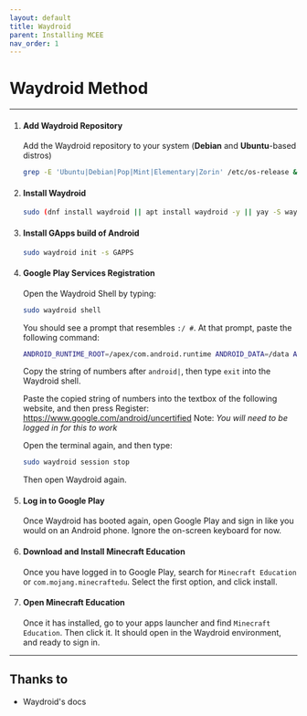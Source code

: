 ```yaml
---
layout: default
title: Waydroid
parent: Installing MCEE
nav_order: 1
---
```


# Waydroid Method

----

1. #### Add Waydroid Repository

   Add the Waydroid repository to your system (**Debian** and **Ubuntu**-based distros)
   ```bash
   grep -E 'Ubuntu|Debian|Pop|Mint|Elementary|Zorin' /etc/os-release && sudo apt update && sudo apt install curl ca-certificates -y && curl -s https://repo.waydro.id | sudo bash
   ```
   
2. #### Install Waydroid

   ```bash
   sudo (dnf install waydroid || apt install waydroid -y || yay -S waydroid || paru -S waydroid)
   ```
   
3. #### Install GApps build of Android

   ```bash
   sudo waydroid init -s GAPPS
   ```
   
4. #### Google Play Services Registration

   Open the Waydroid Shell by typing:
   ```bash
   sudo waydroid shell
   ```
   
   You should see a prompt that resembles `:/ #`. At that prompt, paste the following command:
   ```bash
   ANDROID_RUNTIME_ROOT=/apex/com.android.runtime ANDROID_DATA=/data ANDROID_TZDATA_ROOT=/apex/com.android.tzdata ANDROID_I18N_ROOT=/apex/com.android.i18n sqlite3 /data/data/com.google.android.gsf/databases/gservices.db "select * from main where name = \"android_id\";"
   ```
   
   Copy the string of numbers after `android|`, then type `exit` into the Waydroid shell.
   
   Paste the copied string of numbers into the textbox of the following website, and then press Register:
   https://www.google.com/android/uncertified
   Note: _You will need to be logged in for this to work_
   
   Open the terminal again, and then type:
   ```bash
   sudo waydroid session stop
   ```
   
   Then open Waydroid again.
   
5. #### Log in to Google Play

   Once Waydroid has booted again, open Google Play and sign in like you would on an Android phone. Ignore the on-screen keyboard for now.


6. #### Download and Install Minecraft Education

   Once you have logged in to Google Play, search for `Minecraft Education` or `com.mojang.minecraftedu`. Select the first option, and click install.


7. #### Open Minecraft Education

   Once it has installed, go to your apps launcher and find `Minecraft Education`. Then click it. It should open in the Waydroid environment, and ready to sign in.

----
## Thanks to
- Waydroid's docs